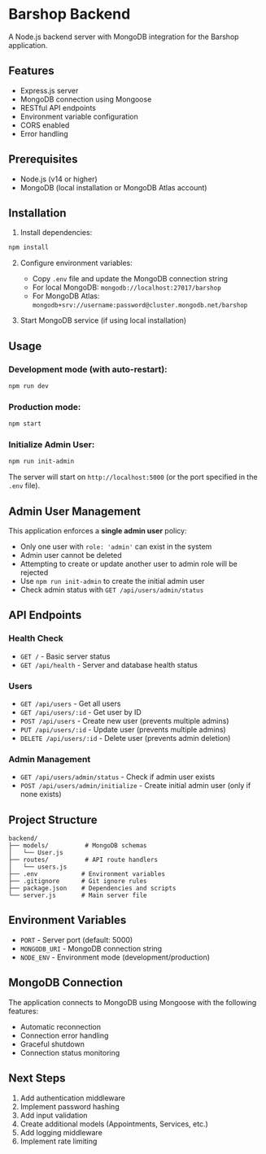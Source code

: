 # Barshop Backend

A Node.js backend server with MongoDB integration for the Barshop application.

## Features

- Express.js server
- MongoDB connection using Mongoose
- RESTful API endpoints
- Environment variable configuration
- CORS enabled
- Error handling

## Prerequisites

- Node.js (v14 or higher)
- MongoDB (local installation or MongoDB Atlas account)

## Installation

1. Install dependencies:

```bash
npm install
```

2. Configure environment variables:

   - Copy `.env` file and update the MongoDB connection string
   - For local MongoDB: `mongodb://localhost:27017/barshop`
   - For MongoDB Atlas: `mongodb+srv://username:password@cluster.mongodb.net/barshop`

3. Start MongoDB service (if using local installation)

## Usage

### Development mode (with auto-restart):

```bash
npm run dev
```

### Production mode:

```bash
npm start
```

### Initialize Admin User:

```bash
npm run init-admin
```

The server will start on `http://localhost:5000` (or the port specified in the `.env` file).

## Admin User Management

This application enforces a **single admin user** policy:

- Only one user with `role: 'admin'` can exist in the system
- Admin user cannot be deleted
- Attempting to create or update another user to admin role will be rejected
- Use `npm run init-admin` to create the initial admin user
- Check admin status with `GET /api/users/admin/status`

## API Endpoints

### Health Check

- `GET /` - Basic server status
- `GET /api/health` - Server and database health status

### Users

- `GET /api/users` - Get all users
- `GET /api/users/:id` - Get user by ID
- `POST /api/users` - Create new user (prevents multiple admins)
- `PUT /api/users/:id` - Update user (prevents multiple admins)
- `DELETE /api/users/:id` - Delete user (prevents admin deletion)

### Admin Management

- `GET /api/users/admin/status` - Check if admin user exists
- `POST /api/users/admin/initialize` - Create initial admin user (only if none exists)

## Project Structure

```
backend/
├── models/          # MongoDB schemas
│   └── User.js
├── routes/          # API route handlers
│   └── users.js
├── .env            # Environment variables
├── .gitignore      # Git ignore rules
├── package.json    # Dependencies and scripts
└── server.js       # Main server file
```

## Environment Variables

- `PORT` - Server port (default: 5000)
- `MONGODB_URI` - MongoDB connection string
- `NODE_ENV` - Environment mode (development/production)

## MongoDB Connection

The application connects to MongoDB using Mongoose with the following features:

- Automatic reconnection
- Connection error handling
- Graceful shutdown
- Connection status monitoring

## Next Steps

1. Add authentication middleware
2. Implement password hashing
3. Add input validation
4. Create additional models (Appointments, Services, etc.)
5. Add logging middleware
6. Implement rate limiting
